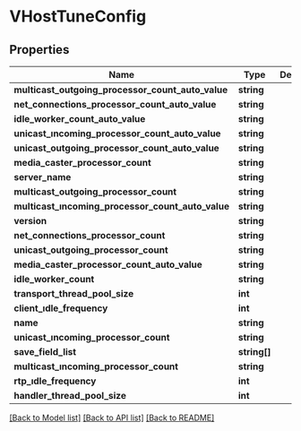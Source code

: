 # VHostTuneConfig

## Properties
Name | Type | Description | Notes
------------ | ------------- | ------------- | -------------
**multicast_outgoing_processor_count_auto_value** | **string** |  | 
**net_connections_processor_count_auto_value** | **string** |  | 
**idle_worker_count_auto_value** | **string** |  | 
**unicast_ıncoming_processor_count_auto_value** | **string** |  | 
**unicast_outgoing_processor_count_auto_value** | **string** |  | 
**media_caster_processor_count** | **string** |  | 
**server_name** | **string** |  | 
**multicast_outgoing_processor_count** | **string** |  | 
**multicast_ıncoming_processor_count_auto_value** | **string** |  | 
**version** | **string** |  | 
**net_connections_processor_count** | **string** |  | 
**unicast_outgoing_processor_count** | **string** |  | 
**media_caster_processor_count_auto_value** | **string** |  | 
**idle_worker_count** | **string** |  | 
**transport_thread_pool_size** | **int** |  | 
**client_ıdle_frequency** | **int** |  | 
**name** | **string** |  | 
**unicast_ıncoming_processor_count** | **string** |  | 
**save_field_list** | **string[]** |  | [optional] 
**multicast_ıncoming_processor_count** | **string** |  | 
**rtp_ıdle_frequency** | **int** |  | 
**handler_thread_pool_size** | **int** |  | 

[[Back to Model list]](../README.md#documentation-for-models) [[Back to API list]](../README.md#documentation-for-api-endpoints) [[Back to README]](../README.md)


